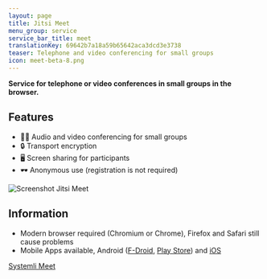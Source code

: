 ```yaml
---
layout: page
title: Jitsi Meet
menu_group: service
service_bar_title: meet
translationKey: 69642b7a18a59b65642aca3dcd3e3738
teaser: Telephone and video conferencing for small groups
icon: meet-beta-8.png
---
```

**Service for telephone or video conferences in small groups in the browser.**

## Features

- 🤳🏻 Audio and video conferencing for small groups
- 🔒 Transport encryption
- 🖥 Screen sharing for participants
- 🕶 Anonymous use (registration is not required)

![Screenshot Jitsi Meet](/assets/img/jitsi-meet-systemli.jpg)

## Information

- Modern browser required (Chromium or Chrome), Firefox and Safari still cause problems
- Mobile Apps available, Android ([F-Droid](https://f-droid.org/de/packages/org.jitsi.meet/), [Play Store](https://play.google.com/store/apps/details?id=org.jitsi.meet&hl=en)) and [iOS](https://itunes.apple.com/us/app/jitsi-meet/id1165103905)

[Systemli Meet](https://meet.systemli.org)
